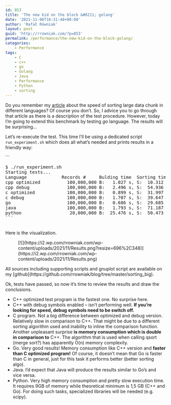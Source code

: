 ```yaml
---
id: 853
title: 'The new kid on the block &#8211; golang'
date: '2021-11-06T16:31:48+00:00'
author: 'Rafał Równiak'
layout: post
guid: 'http://rrowniak.com/?p=853'
permalink: /performance/the-new-kid-on-the-block-golang/
categories:
    - Performance
tags:
    - C
    - c++
    - go
    - Golang
    - Java
    - Performance
    - Python
    - sorting
---
```


Do you remember my [article](http://rrowniak.com/performance/new-word-order-sorting/) about the speed of sorting large data chunk in different languages? Of course you don’t. So, I advice you to go through that article as there is a description of the test procedure. However, today I’m going to extend this benchmark by testing *go* language. The results will be surprising…

Let’s re-execute the test. This time I’ll be using a dedicated script `run_experiment.sh` which does all what’s needed and prints results in a friendly way:

<div class="wp-block-syntaxhighlighter-code ">```
<pre class="brush: plain; title: ; notranslate" title="">
$ ./run_experiment.sh 
Starting tests...
Language             Records #     Bulding time  Sorting time  Testing time  Total time        RSS memory usage
cpp optimized          100,000,000 B:   1.027 s, S:  10.312 s, T:   0.011 s, Total:  11.500 s, Mem: 1.5 GB (1565736 kB)
cpp debug              100,000,000 B:   2.496 s, S:  54.936 s, T:   0.059 s, Total:  58.890 s, Mem: 1.5 GB (1565672 kB)
c optimized            100,000,000 B:   0.899 s, S:  31.997 s, T:   0.033 s, Total:  33.060 s, Mem: 3.0 GB (3126412 kB)
c debug                100,000,000 B:   1.707 s, S:  39.647 s, T:   0.042 s, Total:  41.660 s, Mem: 3.0 GB (3126492 kB)
go                     100,000,000 B:   0.686 s, S:  29.685 s, T:   0.031 s, Total:  30.750 s, Mem: 1.5 GB (1614968 kB)
java                   100,000,000 B:   1.793 s, S:  71.187 s, T:   0.078 s, Total:  78.480 s, Mem: 3.9 GB (4062140 kB)
python                  20,000,000 B:  25.476 s, S:  50.473 s, T:   0.148 s, Total: 147.800 s, Mem: 9.0 GB (9466744 kB)
```

</div>Here is the visualization.

<figure class="wp-block-image size-large">[![](https://i2.wp.com/rrowniak.com/wp-content/uploads/2021/11/Results.png?resize=696%2C348)](https://i2.wp.com/rrowniak.com/wp-content/uploads/2021/11/Results.png)</figure>All sources including supporting scripts and gnuplot script are available on my [github](https://github.com/rrowniak/blog/tree/master/sorting_big).

Ok, tests have passed, so now it’s time to review the results and draw the conclusions.

- C++ optimized test program is the fastest one. No surprise here.
- C++ with debug symbols enabled – isn’t performing well. **If you’re looking for speed, debug symbols need to be switch off.**
- C program. Not a big difference between optimized and debug version. Relatively slow in comparison to C++. That might be due to a different sorting algorithm used and inability to inline the comparison function. Another unpleasant surprise **is memory consumption which is double in comparison to** C++. The algorithm that is used when calling qsort (merge sort?) has apparently O(n) memory complexity.
- Go. Very good results! Memory consumption like C++ version and **faster than C optimized program!** Of course, it doesn’t mean that Go is faster than C in general, just for this task it performs better (better sorting algo).
- Java. I’d expect that Java will produce the results similar to Go’s and vice versa.
- Python. Very high memory consumption and pretty slow execution time. It requires 9GB of memory while theoretical minimum is 1,5 GB (C++ and Go). For doing such tasks, specialized libraries will be needed (e.g. scipy).